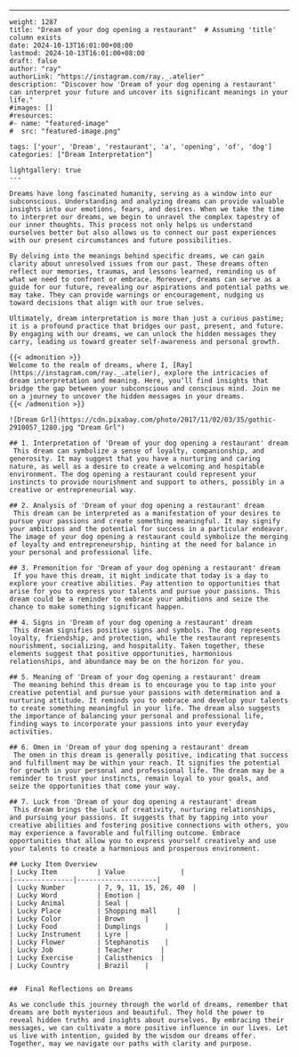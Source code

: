 ---
    weight: 1287
    title: "Dream of your dog opening a restaurant"  # Assuming 'title' column exists
    date: 2024-10-13T16:01:00+08:00
    lastmod: 2024-10-13T16:01:00+08:00
    draft: false
    author: "ray"
    authorLink: "https://instagram.com/ray._.atelier"
    description: "Discover how 'Dream of your dog opening a restaurant' can interpret your future and uncover its significant meanings in your life."
    #images: []
    #resources:
    #- name: "featured-image"
    #  src: "featured-image.png"
    
    tags: ['your', 'Dream', 'restaurant', 'a', 'opening', 'of', 'dog']
    categories: ["Dream Interpretation"]
    
    lightgallery: true
    ---
    
    Dreams have long fascinated humanity, serving as a window into our subconscious. Understanding and analyzing dreams can provide valuable insights into our emotions, fears, and desires. When we take the time to interpret our dreams, we begin to unravel the complex tapestry of our inner thoughts. This process not only helps us understand ourselves better but also allows us to connect our past experiences with our present circumstances and future possibilities.
    
    By delving into the meanings behind specific dreams, we can gain clarity about unresolved issues from our past. These dreams often reflect our memories, traumas, and lessons learned, reminding us of what we need to confront or embrace. Moreover, dreams can serve as a guide for our future, revealing our aspirations and potential paths we may take. They can provide warnings or encouragement, nudging us toward decisions that align with our true selves.
    
    Ultimately, dream interpretation is more than just a curious pastime; it is a profound practice that bridges our past, present, and future. By engaging with our dreams, we can unlock the hidden messages they carry, leading us toward greater self-awareness and personal growth.
    
    {{< admonition >}}
    Welcome to the realm of dreams, where I, [Ray](https://instagram.com/ray._.atelier), explore the intricacies of dream interpretation and meaning. Here, you’ll find insights that bridge the gap between your subconscious and conscious mind. Join me on a journey to uncover the hidden messages in your dreams.
    {{< /admonition >}}
    
    ![Dream Grl](https://cdn.pixabay.com/photo/2017/11/02/03/35/gothic-2910057_1280.jpg "Dream Grl")
    
    ## 1. Interpretation of 'Dream of your dog opening a restaurant' dream
     This dream can symbolize a sense of loyalty, companionship, and generosity. It may suggest that you have a nurturing and caring nature, as well as a desire to create a welcoming and hospitable environment. The dog opening a restaurant could represent your instincts to provide nourishment and support to others, possibly in a creative or entrepreneurial way.
    
    ## 2. Analysis of 'Dream of your dog opening a restaurant' dream
     This dream can be interpreted as a manifestation of your desires to pursue your passions and create something meaningful. It may signify your ambitions and the potential for success in a particular endeavor. The image of your dog opening a restaurant could symbolize the merging of loyalty and entrepreneurship, hinting at the need for balance in your personal and professional life.
    
    ## 3. Premonition for 'Dream of your dog opening a restaurant' dream
     If you have this dream, it might indicate that today is a day to explore your creative abilities. Pay attention to opportunities that arise for you to express your talents and pursue your passions. This dream could be a reminder to embrace your ambitions and seize the chance to make something significant happen.
    
    ## 4. Signs in 'Dream of your dog opening a restaurant' dream
     This dream signifies positive signs and symbols. The dog represents loyalty, friendship, and protection, while the restaurant represents nourishment, socializing, and hospitality. Taken together, these elements suggest that positive opportunities, harmonious relationships, and abundance may be on the horizon for you.
    
    ## 5. Meaning of 'Dream of your dog opening a restaurant' dream
     The meaning behind this dream is to encourage you to tap into your creative potential and pursue your passions with determination and a nurturing attitude. It reminds you to embrace and develop your talents to create something meaningful in your life. The dream also suggests the importance of balancing your personal and professional life, finding ways to incorporate your passions into your everyday activities.
    
    ## 6. Omen in 'Dream of your dog opening a restaurant' dream
     The omen in this dream is generally positive, indicating that success and fulfillment may be within your reach. It signifies the potential for growth in your personal and professional life. The dream may be a reminder to trust your instincts, remain loyal to your goals, and seize the opportunities that come your way.
    
    ## 7. Luck from 'Dream of your dog opening a restaurant' dream
     This dream brings the luck of creativity, nurturing relationships, and pursuing your passions. It suggests that by tapping into your creative abilities and fostering positive connections with others, you may experience a favorable and fulfilling outcome. Embrace opportunities that allow you to express yourself creatively and use your talents to create a harmonious and prosperous environment.
    
    ## Lucky Item Overview
    | Lucky Item          | Value              |
    |---------------|--------------------|
    | Lucky Number        | 7, 9, 11, 15, 26, 40  |
    | Lucky Word          | Emotion |
    | Lucky Animal        | Seal |
    | Lucky Place         | Shopping mall     |
    | Lucky Color         | Brown     |
    | Lucky Food          | Dumplings      |
    | Lucky Instrument    | Lyre |
    | Lucky Flower        | Stephanotis    |
    | Lucky Job           | Teacher       |
    | Lucky Exercise      | Calisthenics  |
    | Lucky Country       | Brazil    |
    
    
    ##  Final Reflections on Dreams
    
    As we conclude this journey through the world of dreams, remember that dreams are both mysterious and beautiful. They hold the power to reveal hidden truths and insights about ourselves. By embracing their messages, we can cultivate a more positive influence in our lives. Let us live with intention, guided by the wisdom our dreams offer. Together, may we navigate our paths with clarity and purpose.
    